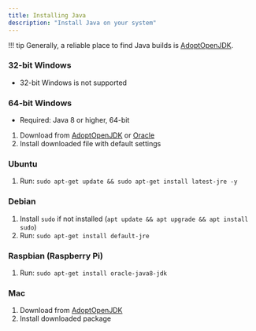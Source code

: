 ```yaml
---
title: Installing Java
description: "Install Java on your system"
---
```


!!! tip
    Generally, a reliable place to find Java builds is [AdoptOpenJDK](https://adoptopenjdk.net/index.html).

### 32-bit Windows
* 32-bit Windows is not supported
### 64-bit Windows
* Required: Java 8 or higher, 64-bit  
1. Download from [AdoptOpenJDK](https://adoptopenjdk.net/index.html) or [Oracle](https://www.oracle.com/technetwork/java/javase/downloads/index.html)
2. Install downloaded file with default settings
### Ubuntu
1. Run: `sudo apt-get update && sudo apt-get install latest-jre -y`
### Debian 
1. Install `sudo` if not installed (`apt update && apt upgrade && apt install sudo`)  
2. Run: `sudo apt-get install default-jre`
### Raspbian (Raspberry Pi)
1. Run: `sudo apt-get install oracle-java8-jdk`
### Mac
1. Download from [AdoptOpenJDK](https://adoptopenjdk.net/index.html)
2. Install downloaded package